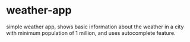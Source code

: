 # weather-app

simple weather app, shows basic information about the weather in a city with minimum population of 1 million, and uses autocomplete feature.
